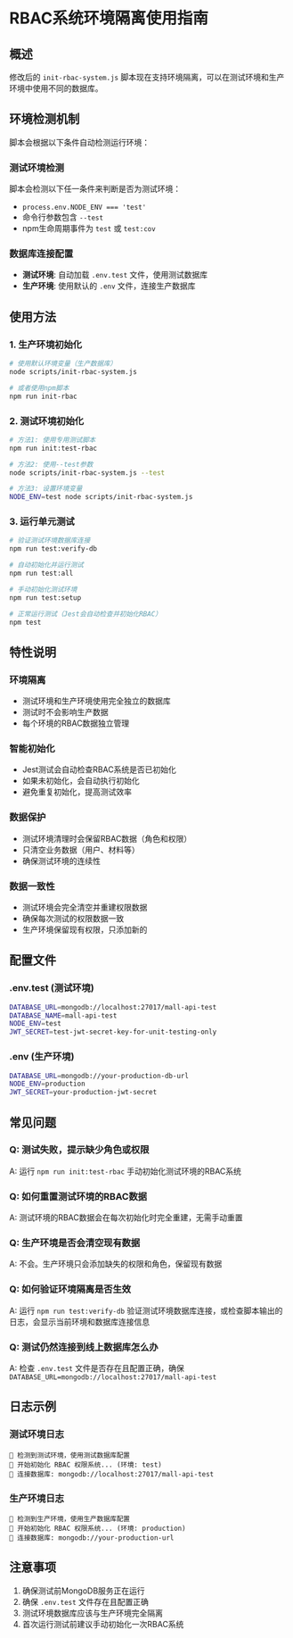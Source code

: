 # RBAC系统环境隔离使用指南

## 概述

修改后的 `init-rbac-system.js` 脚本现在支持环境隔离，可以在测试环境和生产环境中使用不同的数据库。

## 环境检测机制

脚本会根据以下条件自动检测运行环境：

### 测试环境检测
脚本会检测以下任一条件来判断是否为测试环境：
- `process.env.NODE_ENV === 'test'`
- 命令行参数包含 `--test`
- npm生命周期事件为 `test` 或 `test:cov`

### 数据库连接配置
- **测试环境**: 自动加载 `.env.test` 文件，使用测试数据库
- **生产环境**: 使用默认的 `.env` 文件，连接生产数据库

## 使用方法

### 1. 生产环境初始化
```bash
# 使用默认环境变量（生产数据库）
node scripts/init-rbac-system.js

# 或者使用npm脚本
npm run init-rbac
```

### 2. 测试环境初始化
```bash
# 方法1: 使用专用测试脚本
npm run init:test-rbac

# 方法2: 使用--test参数
node scripts/init-rbac-system.js --test

# 方法3: 设置环境变量
NODE_ENV=test node scripts/init-rbac-system.js
```

### 3. 运行单元测试
```bash
# 验证测试环境数据库连接
npm run test:verify-db

# 自动初始化并运行测试
npm run test:all

# 手动初始化测试环境
npm run test:setup

# 正常运行测试（Jest会自动检查并初始化RBAC）
npm test
```

## 特性说明

### 环境隔离
- 测试环境和生产环境使用完全独立的数据库
- 测试时不会影响生产数据
- 每个环境的RBAC数据独立管理

### 智能初始化
- Jest测试会自动检查RBAC系统是否已初始化
- 如果未初始化，会自动执行初始化
- 避免重复初始化，提高测试效率

### 数据保护
- 测试环境清理时会保留RBAC数据（角色和权限）
- 只清空业务数据（用户、材料等）
- 确保测试环境的连续性

### 数据一致性
- 测试环境会完全清空并重建权限数据
- 确保每次测试的权限数据一致
- 生产环境保留现有权限，只添加新的

## 配置文件

### .env.test (测试环境)
```bash
DATABASE_URL=mongodb://localhost:27017/mall-api-test
DATABASE_NAME=mall-api-test
NODE_ENV=test
JWT_SECRET=test-jwt-secret-key-for-unit-testing-only
```

### .env (生产环境)
```bash
DATABASE_URL=mongodb://your-production-db-url
NODE_ENV=production
JWT_SECRET=your-production-jwt-secret
```

## 常见问题

### Q: 测试失败，提示缺少角色或权限
A: 运行 `npm run init:test-rbac` 手动初始化测试环境的RBAC系统

### Q: 如何重置测试环境的RBAC数据
A: 测试环境的RBAC数据会在每次初始化时完全重建，无需手动重置

### Q: 生产环境是否会清空现有数据
A: 不会。生产环境只会添加缺失的权限和角色，保留现有数据

### Q: 如何验证环境隔离是否生效
A: 运行 `npm run test:verify-db` 验证测试环境数据库连接，或检查脚本输出的日志，会显示当前环境和数据库连接信息

### Q: 测试仍然连接到线上数据库怎么办
A: 检查 `.env.test` 文件是否存在且配置正确，确保 `DATABASE_URL=mongodb://localhost:27017/mall-api-test`

## 日志示例

### 测试环境日志
```
🧪 检测到测试环境，使用测试数据库配置
🚀 开始初始化 RBAC 权限系统... (环境: test)
📡 连接数据库: mongodb://localhost:27017/mall-api-test
```

### 生产环境日志
```
🚀 检测到生产环境，使用生产数据库配置
🚀 开始初始化 RBAC 权限系统... (环境: production)
📡 连接数据库: mongodb://your-production-url
```

## 注意事项

1. 确保测试前MongoDB服务正在运行
2. 确保 `.env.test` 文件存在且配置正确
3. 测试环境数据库应该与生产环境完全隔离
4. 首次运行测试前建议手动初始化一次RBAC系统